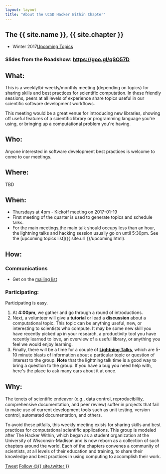 ```yaml
---
layout: layout
title: "About the UCSD Hacker Within Chapter"
---
```


<!-- You can edit this whole page, remove it, or use it as basis for any non-post pages you have. -->
<section class="content">

# The {{ site.name }}, {{ site.chapter }}

<ul class="listing">
<li>
<span>Winter 2017</span><a href="{{ site.url }}/upcoming.html">Upcoming Topics</a>
</li>
 <!-- {% assign upcoming = (site.posts | where: "category" , "upcoming") %}
  {% for post in upcoming reversed %}
    {% if forloop.first %}
	<li style="text-indent: 2em;">
		<span>{{ post.date | date: "%B %e, %Y" }}</span> Next topic: <a href="{{ site.url }}{{ post.url }}">{{ post.title }}</a>
	</li>
    {% endif %}
  {% endfor %} -->
<!--<li>
<span>2014-2016</span><a href="{{ site.url }}/previous.html">Previous Topics</a>
</li>-->
</ul>


### Slides from the Roadshow: <https://goo.gl/qSO57D>

## What:

This is a weekly/bi-weekly/monthly meeting (depending on topics) for sharing skills and best practices for scientific computation. In these friendly sessions, peers at all levels of experience share topics useful in our scientific software development
workflows.

This meeting would be a great venue for introducing new libraries,
showing off useful features of a scientific library or programming
language you're using, or bringing up a computational problem you're
having.

## Who:

Anyone interested in software development best practices is welcome to
come to our meetings.

## Where:

TBD

## When:

* Thursdays at 4pm - Kickoff meeting on 2017-01-19 
* First meeting of the quarter is used to generate topics and schedule talks.  
* For the main meetings,the main talk should occupy less than an hour, the
lightning talks and hacking session usually go on until 5:30pm. See the [upcoming topics list]({{ site.url }}/upcoming.html). 

## How:

### Communications
* Get on the [mailing list](https://mailman.ucsd.edu/mailman/listinfo/thehackerwithin-l)

### Participating:

Participating is easy.

1. At __4:00pm__, we gather and go through a round of introductions.
2. Next, a volunteer will give a **tutorial** or lead a
**discussion** about a computational topic. This topic can be anything useful, new, or interesting to scientists who compute. It may be some new skill you have recently picked up in your research, a productivity tool you have recently learned to love, an overview of a useful library, or anything you feel we would enjoy learning.
3. Finally, there will be a time for a couple of **[Lightning Talks](https://en.wikipedia.org/wiki/Lightning_talk)**, which
are 5-10 minute blasts of information about a particular topic or
question of interest to the group.
**Note** that the lightning talk time is a good way to bring a
question to the group. If you have a bug you need help with, here's the
place to ask many ears about it at once.

## Why:

The tenets of scientiﬁc endeavor (e.g., data control, reproducibility,
comprehensive documentation, and peer review) suffer in projects that fail
to make use of current development tools such as unit testing, version
control, automated documentation, and others.

To avoid these pitfalls, this weekly meeting exists for sharing skills and best practices for computational scientific applications. This group is modeled after The Hacker Within, which  began as a student organization at the University of Wisconsin-Madison and is now reborn as a collection of such chapters around the world. Each of the chapters convenes a community of scientists, at all levels of their education and training, to share their knowledge and best practices in using computing to accomplish their work.

<a href="http://twitter.com/share" class="twitter-share-button" data-count="none" data-via="{{ site.twitter }}">Tweet</a>
<a href="http://twitter.com/{{ site.twitter }}" class="twitter-follow-button" data-show-count="false">Follow @{{ site.twitter }}</a>
<script src="http://platform.twitter.com/widgets.js" type="text/javascript"></script>
</section>
